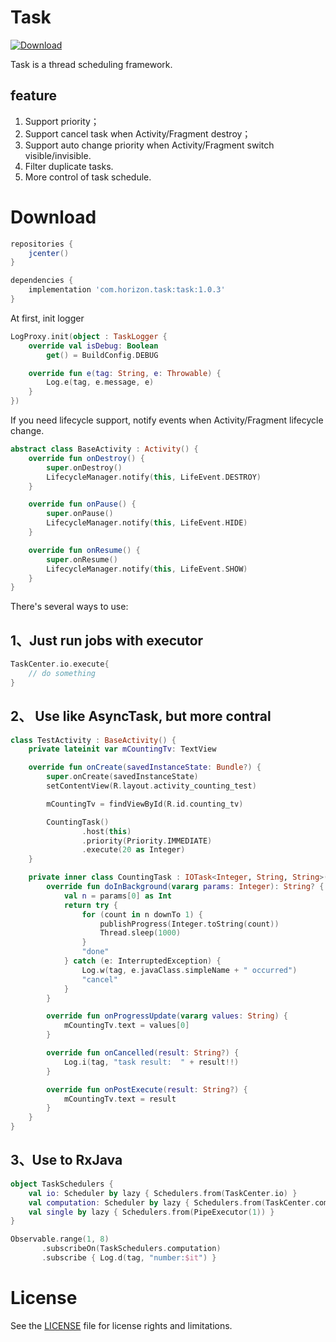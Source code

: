 
# Task
[ ![Download](https://api.bintray.com/packages/horizon757/maven/Task/images/download.svg) ](https://bintray.com/horizon757/maven/Task/_latestVersion)

Task is a thread scheduling framework.


## feature
1. Support priority；
2. Support cancel task when Activity/Fragment destroy；
3. Support auto change priority when Activity/Fragment switch visible/invisible.
4. Filter duplicate tasks.
4. More control of task schedule.


# Download
```gradle
repositories {
    jcenter()
}

dependencies {
    implementation 'com.horizon.task:task:1.0.3'
}
```

At first, init logger
```kotlin
LogProxy.init(object : TaskLogger {
    override val isDebug: Boolean
        get() = BuildConfig.DEBUG

    override fun e(tag: String, e: Throwable) {
        Log.e(tag, e.message, e)
    }
})
```

If you need lifecycle support, notify events when Activity/Fragment lifecycle change.

```kotlin
abstract class BaseActivity : Activity() {
    override fun onDestroy() {
        super.onDestroy()
        LifecycleManager.notify(this, LifeEvent.DESTROY)
    }

    override fun onPause() {
        super.onPause()
        LifecycleManager.notify(this, LifeEvent.HIDE)
    }

    override fun onResume() {
        super.onResume()
        LifecycleManager.notify(this, LifeEvent.SHOW)
    }
}
```


There's several ways to use:

## 1、Just run jobs with executor
```kotlin
TaskCenter.io.execute{
    // do something
}
```


## 2、 Use like AsyncTask, but more contral
```kotlin
class TestActivity : BaseActivity() {
    private lateinit var mCountingTv: TextView

    override fun onCreate(savedInstanceState: Bundle?) {
        super.onCreate(savedInstanceState)
        setContentView(R.layout.activity_counting_test)

        mCountingTv = findViewById(R.id.counting_tv)

        CountingTask()
                .host(this)
                .priority(Priority.IMMEDIATE)
                .execute(20 as Integer)
    }

    private inner class CountingTask : IOTask<Integer, String, String>(){
        override fun doInBackground(vararg params: Integer): String? {
            val n = params[0] as Int
            return try {
                for (count in n downTo 1) {
                    publishProgress(Integer.toString(count))
                    Thread.sleep(1000)
                }
                "done"
            } catch (e: InterruptedException) {
                Log.w(tag, e.javaClass.simpleName + " occurred")
                "cancel"
            }
        }

        override fun onProgressUpdate(vararg values: String) {
            mCountingTv.text = values[0]
        }

        override fun onCancelled(result: String?) {
            Log.i(tag, "task result:  " + result!!)
        }

        override fun onPostExecute(result: String?) {
            mCountingTv.text = result
        }
    }
}
```

## 3、Use to RxJava
```kotlin
object TaskSchedulers {
    val io: Scheduler by lazy { Schedulers.from(TaskCenter.io) }
    val computation: Scheduler by lazy { Schedulers.from(TaskCenter.computation) }
    val single by lazy { Schedulers.from(PipeExecutor(1)) }
}
```

```kotlin
Observable.range(1, 8)
       .subscribeOn(TaskSchedulers.computation)
       .subscribe { Log.d(tag, "number:$it") }
```

# License
See the [LICENSE](LICENSE.md) file for license rights and limitations.


